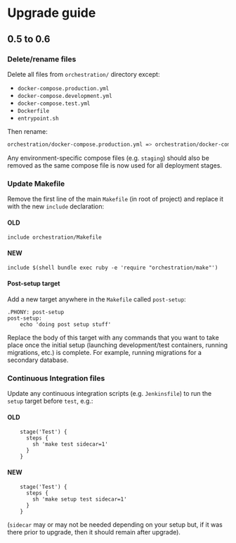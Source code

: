# Upgrade guide

## 0.5 to 0.6

### Delete/rename files

Delete all files from `orchestration/` directory except:

* `docker-compose.production.yml`
* `docker-compose.development.yml`
* `docker-compose.test.yml`
* `Dockerfile`
* `entrypoint.sh`

Then rename:

```bash
orchestration/docker-compose.production.yml => orchestration/docker-compose.deployment.yml
```

Any environment-specific compose files (e.g. `staging`) should also be removed as the same compose file is now used for all deployment stages.

### Update Makefile

Remove the first line of the main `Makefile` (in root of project) and replace it with the new `include` declaration:

#### OLD

```make
include orchestration/Makefile
```

#### NEW

```make
include $(shell bundle exec ruby -e 'require "orchestration/make"')
```

#### Post-setup target

Add a new target anywhere in the `Makefile` called `post-setup`:

```make
.PHONY: post-setup
post-setup:
	echo 'doing post setup stuff'
```

Replace the body of this target with any commands that you want to take place once the initial setup (launching development/test containers, running migrations, etc.) is complete. For example, running migrations for a secondary database.

### Continuous Integration files

Update any continuous integration scripts (e.g. `Jenkinsfile`) to run the `setup` target before `test`, e.g.:

#### OLD

```Jenkinsfile
    stage('Test') {
      steps {
        sh 'make test sidecar=1'
      }
    }
```

#### NEW

```Jenkinsfile
    stage('Test') {
      steps {
        sh 'make setup test sidecar=1'
      }
    }
```

(`sidecar` may or may not be needed depending on your setup but, if it was there prior to upgrade, then it should remain after upgrade).
